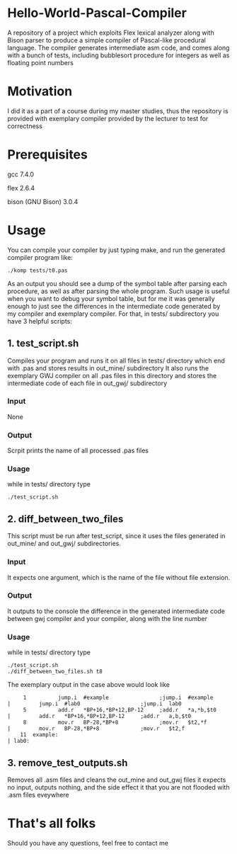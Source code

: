 # Hello-World-Pascal-Compiler
A repository of a project which exploits Flex lexical analyzer along with Bison parser to produce a simple compiler of Pascal-like procedural language. The compiler generates intermediate asm code, and comes along with a bunch of tests, including bubblesort procedure for integers as well as floating point numbers
# Motivation
I did it as a part of a course during my master studies, thus the repository is provided with exemplary compiler provided by the lecturer to test for correctness
# Prerequisites
gcc 7.4.0

flex 2.6.4

bison (GNU Bison) 3.0.4

# Usage
You can compile your compiler by just typing make, and run the generated compiler program like:
```
./komp tests/t0.pas 
```
As an output you should see a dump of the symbol table after parsing each procedure, as well as after parsing the whole program.
Such usage is useful when you want to debug your symbol table, but for me it was generally enough to just see the differences in the intermediate code generated by my compiler and exemplary compiler.
For that, in tests/ subdirectory you have 3 helpful scripts:
## 1. test_script.sh
Compiles your program and runs it on all files in tests/ directory which end with .pas and stores results in out_mine/ subdirectory
It also runs the exemplary GWJ compiler on all .pas files in this directory and stores the intermediate code of each file in out_gwj/ subdirectory
### Input
None
### Output
Scrpit prints the name of all processed .pas files 
### Usage
while in tests/ directory type
```
./test_script.sh
```
## 2. diff_between_two_files
This script must be run after test_script, since it uses the files generated in out_mine/ and out_gwj/ subdirectories.
### Input 
It expects one argument, which is the name of the file without file extension.
### Output
It outputs to the console the difference in the generated intermediate code between gwj compiler and your compiler, along with the line number
### Usage
while in tests/ directory type
```
./test_script.sh
./diff_between_two_files.sh t8
```
The exemplary output in the case above would look like
```
     1          jump.i  #example                ;jump.i  #example     |         jump.i  #lab0                   ;jump.i  lab0
     5          add.r   *BP+16,*BP+12,BP-12     ;add.r   *a,*b,$t0    |         add.r   *BP+16,*BP+12,BP-12     ;add.r   a,b,$t0
     8          mov.r   BP-28,*BP+8             ;mov.r   $t2,*f       |         mov.r   BP-28,*BP+8             ;mov.r   $t2,f
    11  example:                                                      | lab0:
```

## 3. remove_test_outputs.sh
Removes all .asm files and cleans the out_mine and out_gwj files
it expects no input, outputs nothing, and the side effect it that you are not flooded with .asm files eveywhere

# That's all folks
Should you have any questions, feel free to contact me

